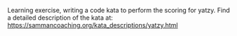 Learning exercise, writing a code kata to perform the scoring for yatzy.
Find a detailed description of the kata at: https://sammancoaching.org/kata_descriptions/yatzy.html 